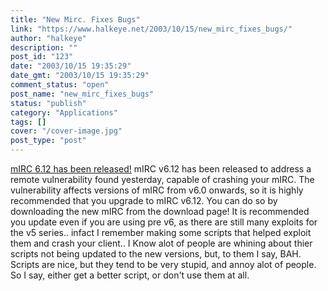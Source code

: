 ```yaml
---
title: "New Mirc. Fixes Bugs"
link: "https://www.halkeye.net/2003/10/15/new_mirc_fixes_bugs/"
author: "halkeye"
description: ""
post_id: "123"
date: "2003/10/15 19:35:29"
date_gmt: "2003/10/15 19:35:29"
comment_status: "open"
post_name: "new_mirc_fixes_bugs"
status: "publish"
category: "Applications"
tags: []
cover: "/cover-image.jpg"
post_type: "post"
---
```


[mIRC 6.12 has been released!](http://www.mirc.com/) mIRC v6.12 has been released to address a remote vulnerability found yesterday, capable of crashing your mIRC. The vulnerability affects versions of mIRC from v6.0 onwards, so it is highly recommended that you upgrade to mIRC v6.12. You can do so by downloading the new mIRC from the download page! It is recommended you update even if you are using pre v6, as there are still many exploits for the v5 series.. infact I remember making some scripts that helped exploit them and crash your client.. I Know alot of people are whining about thier scripts not being updated to the new versions, but, to them I say, BAH. Scripts are nice, but they tend to be very stupid, and annoy alot of people. So I say, either get a better script, or don't use them at all.
